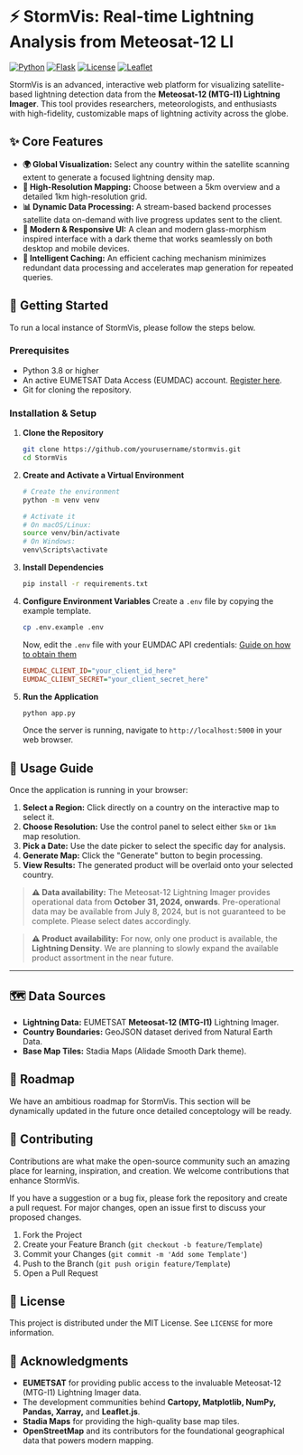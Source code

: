 # ⚡ StormVis: Real-time Lightning Analysis from Meteosat-12 LI

[![Python](https://img.shields.io/badge/python-3.8+-blue.svg)](https://www.python.org/downloads/)
[![Flask](https://img.shields.io/badge/flask-2.0+-green.svg)](https://flask.palletsprojects.com/)
[![License](https://img.shields.io/badge/license-MIT-purple.svg)](LICENSE)
[![Leaflet](https://img.shields.io/badge/leaflet-1.9.4-brightgreen.svg)](https://leafletjs.com/)

StormVis is an advanced, interactive web platform for visualizing satellite-based lightning detection data from the **Meteosat-12 (MTG-I1) Lightning Imager**. This tool provides researchers, meteorologists, and enthusiasts with high-fidelity, customizable maps of lightning activity across the globe.

## ✨ Core Features

-   **🌍 Global Visualization:** Select any country within the satellite scanning extent to generate a focused lightning density map.
-   **🎯 High-Resolution Mapping:** Choose between a 5km overview and a detailed 1km high-resolution grid.
-   **📊 Dynamic Data Processing:** A stream-based backend processes satellite data on-demand with live progress updates sent to the client.
-   **🎨 Modern & Responsive UI:** A clean and modern glass-morphism inspired interface with a dark theme that works seamlessly on both desktop and mobile devices.
-   **💾 Intelligent Caching:** An efficient caching mechanism minimizes redundant data processing and accelerates map generation for repeated queries.

## 🚀 Getting Started

To run a local instance of StormVis, please follow the steps below.

### Prerequisites

-   Python 3.8 or higher
-   An active EUMETSAT Data Access (EUMDAC) account. [Register here](https://eoportal.eumetsat.int).
-   Git for cloning the repository.

### Installation & Setup

1.  **Clone the Repository**
    ```bash
    git clone https://github.com/yourusername/stormvis.git
    cd StormVis
    ```

2.  **Create and Activate a Virtual Environment**
    ```bash
    # Create the environment
    python -m venv venv

    # Activate it
    # On macOS/Linux:
    source venv/bin/activate
    # On Windows:
    venv\Scripts\activate
    ```

3.  **Install Dependencies**
    ```bash
    pip install -r requirements.txt
    ```

4.  **Configure Environment Variables**
    Create a `.env` file by copying the example template.
    ```bash
    cp .env.example .env
    ```
    Now, edit the `.env` file with your EUMDAC API credentials: [Guide on how to obtain them](https://user.eumetsat.int/resources/user-guides/eumetsat-data-access-client-eumdac-guide](https://coemct.met.gov.om/pluginfile.php/3453/mod_resource/content/0/Data%20Store%20and%20Data%20Tailor%20through%20EUMDAC.pdf))
    ```ini
    EUMDAC_CLIENT_ID="your_client_id_here"
    EUMDAC_CLIENT_SECRET="your_client_secret_here"
    ```

5.  **Run the Application**
    ```bash
    python app.py
    ```
    Once the server is running, navigate to `http://localhost:5000` in your web browser.

## 📖 Usage Guide

Once the application is running in your browser:

1.  **Select a Region:** Click directly on a country on the interactive map to select it.
2.  **Choose Resolution:** Use the control panel to select either `5km` or `1km` map resolution.
3.  **Pick a Date:** Use the date picker to select the specific day for analysis.
4.  **Generate Map:** Click the "Generate" button to begin processing.
5.  **View Results:** The generated product will be overlaid onto your selected country.

> **⚠️ Data availability:**
> The Meteosat-12 Lightning Imager provides operational data from **October 31, 2024, onwards**. Pre-operational data may be available from July 8, 2024, but is not guaranteed to be complete. Please select dates accordingly.

> **⚠️ Product availability:**
> For now, only one product is available, the **Lightning Density**. We are planning to slowly expand the available product assortment in the near future.

---

## 🗺️ Data Sources

-   **Lightning Data:** EUMETSAT **Meteosat-12 (MTG-I1)** Lightning Imager.
-   **Country Boundaries:** GeoJSON dataset derived from Natural Earth Data.
-   **Base Map Tiles:** Stadia Maps (Alidade Smooth Dark theme).

## 🔮 Roadmap

We have an ambitious roadmap for StormVis. This section will be dynamically updated in the future once detailed conceptology will be ready.

## 🤝 Contributing

Contributions are what make the open-source community such an amazing place for learning, inspiration, and creation. We welcome contributions that enhance StormVis.

If you have a suggestion or a bug fix, please fork the repository and create a pull request. For major changes, open an issue first to discuss your proposed changes.

1.  Fork the Project
2.  Create your Feature Branch (`git checkout -b feature/Template`)
3.  Commit your Changes (`git commit -m 'Add some Template'`)
4.  Push to the Branch (`git push origin feature/Template`)
5.  Open a Pull Request

## 📝 License

This project is distributed under the MIT License. See `LICENSE` for more information.

## 🙏 Acknowledgments

-   **EUMETSAT** for providing public access to the invaluable Meteosat-12 (MTG-I1) Lightning Imager data.
-   The development communities behind **Cartopy, Matplotlib, NumPy, Pandas, Xarray,** and **Leaflet.js**.
-   **Stadia Maps** for providing the high-quality base map tiles.
-   **OpenStreetMap** and its contributors for the foundational geographical data that powers modern mapping.
